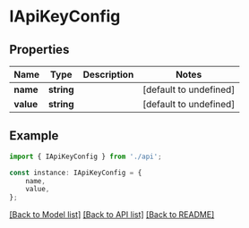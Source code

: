 # IApiKeyConfig


## Properties

Name | Type | Description | Notes
------------ | ------------- | ------------- | -------------
**name** | **string** |  | [default to undefined]
**value** | **string** |  | [default to undefined]

## Example

```typescript
import { IApiKeyConfig } from './api';

const instance: IApiKeyConfig = {
    name,
    value,
};
```

[[Back to Model list]](../README.md#documentation-for-models) [[Back to API list]](../README.md#documentation-for-api-endpoints) [[Back to README]](../README.md)

